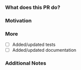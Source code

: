 <!--
PLEASE READ THIS MESSAGE.

Documentation:
- for Traefik v2: use branch v2.11 (fixes only)
- for Traefik v3: use branch v3.5

Bug:
- for Traefik v2: use branch v2.11 (security fixes only)
- for Traefik v3: use branch v3.5

Enhancements:
- use branch master

HOW TO WRITE A GOOD PULL REQUEST? https://doc.traefik.io/traefik/contributing/submitting-pull-requests/

-->

### What does this PR do?

<!-- A brief description of the change being made with this pull request. -->


### Motivation

<!-- What inspired you to submit this pull request? -->


### More

- [ ] Added/updated tests
- [ ] Added/updated documentation

### Additional Notes

<!-- Anything else we should know when reviewing? -->
